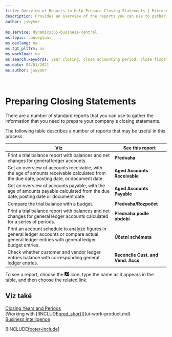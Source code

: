 ```yaml
---
title: Overview of Reports to Help Prepare Closing Statements | Microsoft Docs
description: Provides an overview of the reports you can use to gather information to prepare your company's closing statements when closing the fiscal year.
author: jswymer

ms.service: dynamics365-business-central
ms.topic: conceptual
ms.devlang: na
ms.tgt_pltfrm: na
ms.workload: na
ms.search.keywords: year closing, close accounting period, close fiscal year, aging, creditor payments, vendor payments, assets, liabilities, equity, analysis, reporting, financial report, business intelligence, BI, Power Bi, KPI
ms.date: 04/01/2021
ms.author: jswymer

---
```

# Preparing Closing Statements
There are a number of standard reports that you can use to gather the information that you need to prepare your company's closing statements.

The following table describes a number of reports that may be useful in this process.

| Viz | See this report |
| --- | --- |
| Print a trial balance report with balances and net changes for general ledger accounts. | **Předvaha** |
| Get an overview of accounts receivable, with the age of amounts receivable calculated from the due date, posting date, or document date. | **Aged Accounts Receivable** |
| Get an overview of accounts payable, with the age of amounts payable calculated from the due date, posting date or document date. | **Aged Accounts Payable** |
| Compare the trial balance with a budget. | **Předvaha/Rozpočet** |
| Print a trial balance report with balances and net changes for general ledger accounts calculated for a series of periods. | **Předvaha podle období** |
| Print an account schedule to analyze figures in general ledger accounts or compare actual general ledger entries with general ledger budget entries. | **Účetní schémata** |
| Check whether customer and vendor ledger entries balance with corresponding general ledger entries. | **Reconcile Cust. and Vend. Accs** |

To see a report, choose the ![Lightbulb that opens the Tell Me feature.](media/ui-search/search_small.png "Tell me what you want to do") icon, type the name as it appears in the table, and then choose the related link.

## Viz také
[Closing Years and Periods](year-close-years-periods.md)  
[Working with [!INCLUDE[prod_short](includes/prod_short.md)]](ui-work-product.md)  
[Business Intelligence](bi.md)


[!INCLUDE[footer-include](includes/footer-banner.md)]